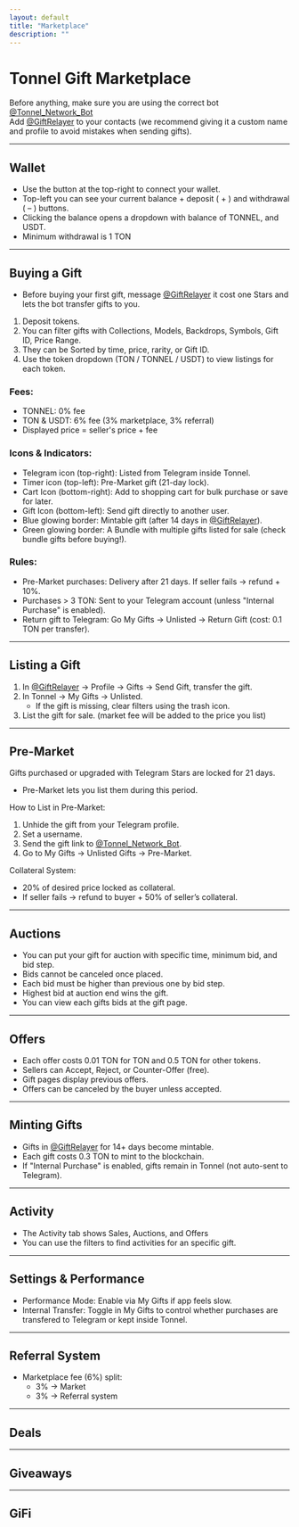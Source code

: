 ```yaml
--- 
layout: default  
title: "Marketplace"  
description: ""  
---
```


# Tonnel Gift Marketplace  

Before anything, make sure you are using the correct bot [@Tonnel_Network_Bot](https://t.me/Tonnel_Network_Bot)  
Add [@GiftRelayer](https://t.me/GiftRelayer) to your contacts (we recommend giving it a custom name and profile to avoid mistakes when sending gifts).  

---

## Wallet  

- Use the button at the top-right to connect your wallet.  
- Top-left you can see your current balance + deposit ( + ) and withdrawal ( – ) buttons.  
- Clicking the balance opens a dropdown with balance of TONNEL, and USDT.  
- Minimum withdrawal is 1 TON  

---

## Buying a Gift  

- Before buying your first gift, message [@GiftRelayer](https://t.me/GiftRelayer) it cost one Stars and lets the bot transfer gifts to you.  

1. Deposit tokens.  
2. You can filter gifts with Collections, Models, Backdrops, Symbols, Gift ID, Price Range.  
3. They can be Sorted by time, price, rarity, or Gift ID.  
3. Use the token dropdown (TON / TONNEL / USDT) to view listings for each token.  

### Fees:  
- TONNEL: 0% fee  
- TON & USDT: 6% fee (3% marketplace, 3% referral)  
- Displayed price = seller's price + fee  

### Icons & Indicators:  
- Telegram icon (top-right): Listed from Telegram inside Tonnel.  
- Timer icon (top-left): Pre-Market gift (21-day lock).  
- Cart Icon (bottom-right): Add to shopping cart for bulk purchase or save for later.  
- Gift Icon (bottom-left): Send gift directly to another user.  
- Blue glowing border: Mintable gift (after 14 days in [@GiftRelayer](https://t.me/GiftRelayer)).  
- Green glowing border: A Bundle with multiple gifts listed for sale (check bundle gifts before buying!).  

### Rules:  
- Pre-Market purchases: Delivery after 21 days. If seller fails → refund + 10%.  
- Purchases > 3 TON: Sent to your Telegram account (unless "Internal Purchase" is enabled).  
- Return gift to Telegram: Go My Gifts → Unlisted → Return Gift (cost: 0.1 TON per transfer).  

---

## Listing a Gift  

1. In [@GiftRelayer](https://t.me/GiftRelayer) → Profile → Gifts → Send Gift, transfer the gift.  
2. In Tonnel → My Gifts → Unlisted.  
   - If the gift is missing, clear filters using the trash icon.  
3. List the gift for sale. (market fee will be added to the price you list)  

---

## Pre-Market  

Gifts purchased or upgraded with Telegram Stars are locked for 21 days.  
- Pre-Market lets you list them during this period.  

How to List in Pre-Market:  
1. Unhide the gift from your Telegram profile.  
2. Set a username.  
3. Send the gift link to [@Tonnel_Network_Bot](https://t.me/Tonnel_Network_Bot).  
4. Go to My Gifts → Unlisted Gifts → Pre-Market.  

Collateral System:  
- 20% of desired price locked as collateral.  
- If seller fails → refund to buyer + 50% of seller’s collateral.  

---

## Auctions  

- You can put your gift for auction with specific time, minimum bid, and bid step.  
- Bids cannot be canceled once placed.  
- Each bid must be higher than previous one by bid step.  
- Highest bid at auction end wins the gift.  
- You can view each gifts bids at the gift page.  

---

## Offers  

- Each offer costs 0.01 TON for TON and 0.5 TON for other tokens.  
- Sellers can Accept, Reject, or Counter-Offer (free).  
- Gift pages display previous offers.  
- Offers can be canceled by the buyer unless accepted.  

---

## Minting Gifts  

- Gifts in [@GiftRelayer](https://t.me/GiftRelayer) for 14+ days become mintable.  
- Each gift costs 0.3 TON to mint to the blockchain.  
- If "Internal Purchase" is enabled, gifts remain in Tonnel (not auto-sent to Telegram).  

---

## Activity  

- The Activity tab shows Sales, Auctions, and Offers  
- You can use the filters to find activities for an specific gift.  

---

## Settings & Performance  

- Performance Mode: Enable via My Gifts if app feels slow.  
- Internal Transfer: Toggle in My Gifts to control whether purchases are transfered to Telegram or kept inside Tonnel.  

---

## Referral System  

- Marketplace fee (6%) split:  
  - 3% → Market  
  - 3% → Referral system  

---

## Deals

---

## Giveaways

---

## GiFi
